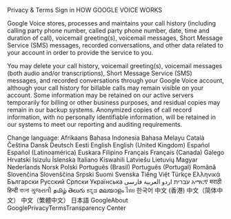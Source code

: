 Privacy & Terms
Sign in
HOW GOOGLE VOICE WORKS

Google Voice stores, processes and maintains your call history (including calling party phone number, called party phone number, date, time and duration of call), voicemail greeting(s), voicemail messages, Short Message Service (SMS) messages, recorded conversations, and other data related to your account in order to provide the service to you.

You may delete your call history, voicemail greeting(s), voicemail messages (both audio and/or transcriptions), Short Message Service (SMS) messages, and recorded conversations through your Google Voice account, although your call history for billable calls may remain visible on your account. Some information may be retained on our active servers temporarily for billing or other business purposes, and residual copies may remain in our backup systems. Anonymized copies of call record information, with no personally identifiable information, will be retained in our systems to meet our reporting and auditing requirements.

Change language:
Afrikaans
Bahasa Indonesia
Bahasa Melayu
Català
Čeština
Dansk
Deutsch
Eesti
English
English (United Kingdom)
Español
Español (Latinoamérica)
Euskara
Filipino
Français
Français (Canada)
Galego
Hrvatski
Isizulu
Íslenska
Italiano
Kiswahili
Latviešu
Lietuvių
Magyar
Nederlands
Norsk
Polski
Português (Brasil)
Português (Portugal)
Română
Slovenčina
Slovenščina
Srpski
Suomi
Svenska
Tiếng Việt
Türkçe
Ελληνικά
Български
Русский
Српски
Українська
‫עברית‬
‫اردو‬
‫العربية‬
‫فارسی‬
አማርኛ
मराठी
हिन्दी
বাংলা
ગુજરાતી
தமிழ்
తెలుగు
ಕನ್ನಡ
മലയാളം
ไทย
한국어
中文 (香港)
中文（简体中文）
中文（繁體中文）
日本語
GoogleAbout GooglePrivacyTermsTransparency Center